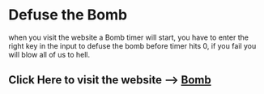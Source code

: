 <h1>Defuse the Bomb</h1>
<p>when you visit the website a Bomb timer will start, you have to enter the right key in the input to defuse the bomb before timer hits 0, if you fail you will blow all of us to hell.</p>

<h2>Click Here to visit the website --> <a href="https://sspstark.github.io/Bomb/"> Bomb</a> </h2>
